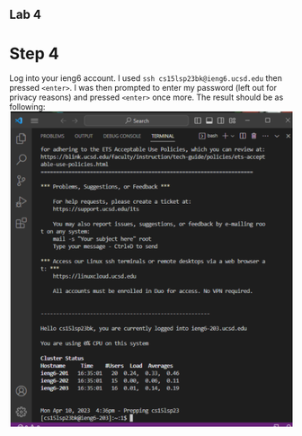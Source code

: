 ## Lab 4

# Step 4
Log into your ieng6 account. I used `ssh cs15lsp23bk@ieng6.ucsd.edu` then pressed `<enter>`. I was then prompted to enter my password (left out for privacy reasons) and pressed `<enter>` once more. The result should be as following: 
![Image](login.png) 
